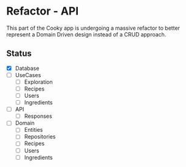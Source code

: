 # Refactor - API

This part of the Cooky app is undergoing a massive refactor to better represent a Domain Driven design instead of a CRUD approach. 

## Status

- [x] Database
- [ ] UseCases
  - [ ] Exploration
  - [ ] Recipes
  - [ ] Users
  - [ ] Ingredients
- [ ] API
  - [ ] Responses
- [ ] Domain
  - [ ] Entities
  - [ ] Repositories
  - [ ] Recipes
  - [ ] Users
  - [ ] Ingredients
